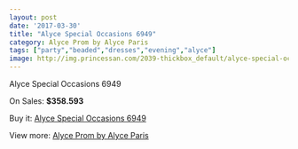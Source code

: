```yaml
---
layout: post
date: '2017-03-30'
title: "Alyce Special Occasions 6949"
category: Alyce Prom by Alyce Paris
tags: ["party","beaded","dresses","evening","alyce"]
image: http://img.princessan.com/2039-thickbox_default/alyce-special-occasions-6949.jpg
---
```

Alyce Special Occasions 6949

On Sales: **$358.593**
<a href="https://www.princessan.com/en/alyce-prom-by-alyce-paris/910-alyce-special-occasions-6949.html"><amp-img layout="responsive" width="600" height="600" src="//img.princessan.com/2039-thickbox_default/alyce-special-occasions-6949.jpg" alt="Alyce Special Occasions 6949 0" /></a>
<a href="https://www.princessan.com/en/alyce-prom-by-alyce-paris/910-alyce-special-occasions-6949.html"><amp-img layout="responsive" width="600" height="600" src="//img.princessan.com/2040-thickbox_default/alyce-special-occasions-6949.jpg" alt="Alyce Special Occasions 6949 1" /></a>

Buy it: [Alyce Special Occasions 6949](https://www.princessan.com/en/alyce-prom-by-alyce-paris/910-alyce-special-occasions-6949.html "Alyce Special Occasions 6949")

View more: [Alyce Prom by Alyce Paris](https://www.princessan.com/en/8-alyce-prom-by-alyce-paris "Alyce Prom by Alyce Paris")